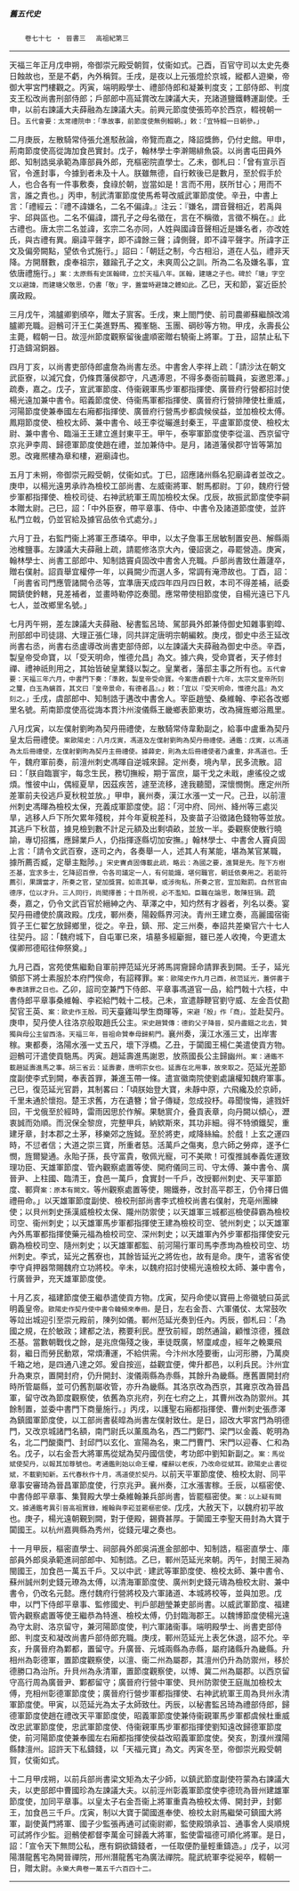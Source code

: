 

##### 舊五代史
　　`卷七十七 ‧ 晉書三`
　`高祖紀第三`

* * *

天福三年正月戊申朔，帝御崇元殿受朝賀，仗衞如式。己酉，百官守司以太史先奏日蝕故也，至是不虧，內外稱賀。壬戌，是夜以上元張燈於京城，縱都人遊樂，帝御大寕宮門樓觀之。丙寅，端明殿學士、禮部侍郎和凝兼判度支；工部侍郎、判度支王松改尚書刑部侍郎；戶部郎中高延賞改左諫議大夫，充諸道鹽鐵轉運副使。壬申，以前右諫議大夫薛融為左諫議大夫。前興元節度使張筠卒於西京，輟視朝一日。`五代會要：太常禮院申：「準故事，前節度使無例輟朝。」敕：「宜特輟一日朝參。」`

二月庚辰，左散騎常侍張允進駁赦論，帝覽而嘉之，降詔獎飾，仍付史館。甲申，荊南節度使高從誨加食邑實封。戊子，翰林學士李澣賜緋魚袋。以尚書屯田員外郎、知制誥吳承範為庫部員外郎，充樞密院直學士。乙未，御札曰：「曾有宣示百官，令進封事，今據到者未及十人。朕雖無德，自行敕後已是數月，至於假手於人，也合各有一件事敷奏，食祿於朝，豈當如是！言而不用，朕所甘心；用而不言，誰之責也。」丙申，制武清軍節度使馬希萼改威武軍節度使。辛丑，中書上言：「禮經云：『禮不諱嫌名，二名不偏諱。』注云：『嫌名，謂音聲相近，若禹與宇、邱與區也。二名不偏諱，謂孔子之母名徵在，言在不稱徵，言徵不稱在。』此古禮也。唐太宗二名並諱，玄宗二名亦同，人姓與國諱音聲相近是嫌名者，亦改姓氏，與古禮有異。廟諱平聲字，即不諱餘三聲；諱側聲，即不諱平聲字。所諱字正文及偏旁闕點，望依令式施行。」詔曰：「朝廷之制，今古相沿，道在人弘，禮非天降。方開曆數，虔奉祖宗，雖踰孔子之文，未爽周公之訓。所為二名及嫌名事，宜依唐禮施行。」`案：太原縣有史匡翰碑，立於天福八年。匡翰，建瑭之子也。碑於「瑭」字空文以避諱，而建瑭父敬思，仍書「敬」字，蓋當時避諱之體如此。`乙巳，天和節，宴近臣於廣政殿。

三月戊午，鴻臚卿劉頎卒，贈太子賔客。壬戌，東上閤門使、前司農卿蘇繼顏改鴻臚卿充職。迴鶻可汗王仁美進野馬、獨峯駞、玉團、碙砂等方物。甲戌，永壽長公主薨，輟朝一日。故涇州節度觀察留後盧順密贈右驍衞上將軍。丁丑，詔禁止私下打造鑄瀉銅器。

四月丁亥，以尚書吏部侍郎盧詹為尚書左丞。中書舍人李祥上疏：「請沙汰在朝文武臣寮，以減冗食，仍條貫藩侯郡守，凡遇溥恩，不得多奏衙前職員，妄邀恩澤。」疏奏，嘉之。戊子，宣武軍節度、侍衞親軍馬步軍都指揮使、廣晉府行營都招討使楊光遠加兼中書令。昭義節度使、侍衞馬軍都指揮使、廣晉府行營排陣使杜重威，河陽節度使兼奉國左右廂都指揮使、廣晉府行營馬步都虞候侯益，並加檢校太傅。鳳翔節度使、檢校太師、兼中書令、岐王李從曮進封秦王，平盧軍節度使、檢校太尉、兼中書令、臨淄王王建立進封東平王。甲午，泰寕軍節度使李從溫、西京留守京兆尹李周、歸德軍節度使趙在禮，並加兼侍中。是月，諸道藩侯郡守皆等第加恩。改雍熈樓為章和樓，避廟諱也。

五月丁未朔，帝御崇元殿受朝，仗衞如式。丁巳，詔應諸州縣名犯廟諱者並改之。庚申，以楊光遠男承祚為檢校工部尚書、左威衞將軍、駙馬都尉。丁卯，魏府行營步軍都指揮使、檢校司徒、右神武統軍王周加檢校太保。戊辰，故振武節度使李嗣本贈太尉。己巳，詔：「中外臣寮，帶平章事、侍中、中書令及諸道節度使，並許私門立戟，仍並官給及據官品依令式處分。」

六月丁丑，右監門衞上將軍王彥璘卒。甲申，以太子詹事王居敏制置安邑、解縣兩池榷鹽事。左諫議大夫薛融上疏，請罷修洛京大內，優詔褒之，尋罷營造。庚寅，翰林學士、尚書工部郎中、知制誥竇貞固改中書舍人充職。戶部尚書致仕蕭蘧卒，贈右僕射。詔貢舉宜權停一年，以員闕少而選人多，常調有淹滯故也。丁酉，詔：「尚書省司門應管諸闕令丞等，宜準唐天成四年四月四日敕，本司不得差補，祇委闕鎮使鈐轄，見差補者，並畫時勒停訖奏聞。應常帶使相節度使，自楊光遠已下凡七人，並改鄉里名號。」

七月丙午朔，差左諫議大夫薛融、秘書監呂琦、駕部員外郎兼侍御史知雜事劉皡、刑部郎中司徒詡、大理正張仁瑑，同共詳定唐明宗朝編敕。庚戌，御史中丞王延改尚書右丞，尚書右丞盧導改尚書吏部侍郎，以左諫議大夫薛融為御史中丞。辛酉，製皇帝受命寶，以「受天明命，惟德允昌」為文。據六典，受命寶者，天子修封禪、禮神祇則用之，其始皆破皇業錢以製之。皇業者，藩邸主事之所有也。`五代會要：天福三年六月，中書門下奏：「準敕，製皇帝受命寶。今案唐貞觀十六年，太宗文皇帝所刻之璽，白玉為螭首，其文曰『皇帝景命，有德者昌』。」敕：「宜以『受天明命，惟德允昌』為文刻之。」`壬戌，虞部郎中、知制誥于遘改中書舍人。宰臣趙瑩、桑維翰、李崧各改鄉里名號。荊南節度使高從誨本貫汴州浚儀縣王畿鄉表節東坊，改為擁旌鄉浴鳳里。

八月戊寅，以左僕射劉昫為契丹冊禮使，左散騎常侍韋勳副之，給事中盧重為契丹皇太后冊禮使。`案歐陽史：八月戊寅，馮道及左僕射劉昫為契丹冊禮使。通鑑：戊寅，以馮道為太后冊禮使，左僕射劉昫為契丹主冊禮使。據薛史，則為太后冊禮使者乃盧重，非馮道也。`壬午，魏府軍前奏，前澶州刺史馮暉自逆城來歸。定州奏，境內旱，民多流散。詔曰：「朕自臨寰宇，每念生民，務切撫綏，期于富庶，屬干戈之未戢，慮徭役之或煩。惟彼中山，偶經夏旱，因茲疾苦，遽至流移，達我聽聞，深懷憫惻。應定州所差軍前夫役逃戶夏秋稅並放。」甲申，襄州奏，漢江水漲一丈一尺。己丑，以前澶州刺史馮暉為檢校太保，充義成軍節度使。詔：「河中府、同州、絳州等三處災旱，逃移人戶下所欠累年殘稅，并今年夏稅差科，及麥苗子沿徵諸色錢物等並放。其逃戶下秋苗，據見檢到數不計足元額及出剩頃畝，並放一半。委觀察使散行曉諭，專切招攜，應歸業戶人，仍指揮逐縣切加安撫。」翰林學士、中書舍人竇貞固上言：「請令文武百寮，逐司之內，各奏舉一人，述其人有某能，堪為某官某職，據所薦否臧，定舉主黜陟。」`宋史竇貞固傳載此疏，略云：為國之要，進賢是先。陛下方樹丕基，宜求多士，乞降詔百僚，令各司議定一人，有何能識，堪何職官，朝廷依奏用之。若能符薦引，果謂當才，所奏之官，望加獎賞。如乖其舉，或涉徇私，所奏之官，宜加黜罰。自然官由德序，位以才升。三人同行，尚聞擇善；十目所視，必不濫知。臣職在論思，敢陳狂狷。`疏奏，嘉之，仍令文武百官於縉紳之內、草澤之中，知灼然有才器者，列名以奏。宴契丹冊禮使於廣政殿。戊戌，鄆州奏，陽穀縣界河決。青州王建立奏，高麗國宿衞質子王仁翟乞放歸鄉里，從之。辛丑，鎮、邢、定三州奏，奉詔共差樂官六十七人往契丹。詔：「魏府城下，自屯軍已來，墳墓多經斸掘，雖已差人收掩，今更遣太僕卿邢德昭往伸祭奠。」

九月己酉，宮苑使焦繼勳自軍前押范延光牙將馬諤齎歸命請罪表到闕。壬子，延光領部下將士素服於本府門俟命，有詔釋罪。`案：歐陽史作九月己酉，赦范延光，蓋併書于奉表請罪之日也。`乙卯，詔司空兼門下侍郎、平章事馮道官一品，給門戟十六枝，中書侍郎平章事桑維翰、李崧給門戟十二枝。己未，宣遣靜鞭官劉守威、左金吾仗勘契官王英、`案：歐史作王殷。`司天臺雞叫學生商暉等，`宋避「殷」作「商」。`並赴契丹。庚申，契丹使人往洛京般取趙氏公主。`宋史趙贊傳：德鈞父子降晉，契丹盡錮之北去，贊獨與母公主留西洛。天福三年，晉祖命贊奉母歸薊門。`襄州奏，漢江水漲三丈，出岸害稼。東都奏，洛陽水漲一丈五尺，壞下浮橋。乙丑，于闐國王楊仁美遣使貢方物。迴鶻可汗遣使貢駞馬。丙寅。趙延壽進馬謝恩，放燕國長公主歸幽州。`案：通鑑不載趙延壽進馬之事。胡三省云：延壽妻，唐明宗女也。延壽在北用事，故來取之。`范延光差節度副使李式到闕，奉表首罪，兼進玉帶一條。遣宣徽南院使劉處讓權知魏府軍事。己巳，復范延光官爵，其制畧曰：「頃朕始登大寶，未靜中原，六飛纔及於京師，千里未通於懷抱。楚王求舊，方在遺簪；曾子傳疑，忽成投杼。尋聞悛悔，遽戮奸回，干戈俄至於經時，雷雨因思於作解。果馳賔介，叠貢表章，向丹闕以傾心，瀝衷誠而効順。而況保全黎庻，完整甲兵，納欵斯來，其功非細。得不特頒鐵契，重建牙章，封本郡之土茅，移樂郊之旌鉞。至於將吏，咸降絲綸。於戲！上玄之運四時，不愆者信；大道之崇三寶，所重者慈。活萬戶之傷夷，息六師之勞瘁，遂予仁憫，旌爾變通。永貽子孫，長守富貴，敬佩光寵，可不美歟！可復推誠奉義佐運致理功臣、天雄軍節度、管內觀察處置等使、開府儀同三司、守太傅、兼中書令、廣晉尹、上柱國、臨清王，食邑一萬戶，食實封一千戶，改授鄆州刺史、天平軍節度、鄆齊`案：原本有闕文。`等州觀察處置等使，賜鐵券，改封高平郡王，仍令擇日備禮冊命。」以天雄軍節度副使、檢校刑部尚書李式檢校尚書右僕射，充亳州團練使；以貝州刺史孫漢威檢校太保、隴州防禦使；以天雄軍三城都巡檢使薛霸為檢校司空、衞州刺史；以天雄軍馬步軍都指揮使王建為檢校司空、虢州刺史；以天雄軍內外馬軍都指揮使藥元福為檢校司空、深州刺史；以天雄軍內外步軍都指揮使安元霸為檢校司空、隨州刺史；以天雄軍都監、前河陽行軍司馬李彥珣為檢校司空、坊州刺史。李式，延光之舊寮也，其餘皆延光之將佐也，故有是命。庚午，遣客省使李守貞押器幣賜魏府立功將校。辛未，以魏府招討使楊光遠檢校太師、兼中書令，行廣晉尹，充天雄軍節度使。

十月乙亥，福建節度使王繼恭遣使貢方物。戊寅，契丹命使以寶冊上帝徽號曰英武明義皇帝。`歐陽史作契丹使中書令韓頻來奉冊。`是日，左右金吾、六軍儀仗、太常鼓吹等竝出城迎引至崇元殿前，陳列如儀。鄆州范延光奏到任內。丙辰，御札曰：「為國之規，在於敏政；建都之法，務要利民。歷攷前經，朗然通論，顧惟涼德，獲啟丕基。當數朝戰伐之餘，是兆庶傷殘之後，車徒既廣，帑廩咸虛，經年之輓粟飛芻，繼日而勞民動眾，常煩漕運，不給供需。今汴州水陸要衝，山河形勝，乃萬庾千箱之地，是四通八達之郊。爰自按巡，益觀宜便，俾升都邑，以利兵民。汴州宜升為東京，置開封府，仍升開封、浚儀兩縣為赤縣，其餘升為畿縣。應舊置開封府時所管屬縣，並可仍舊割屬收管，亦升為畿縣。其洛京改為西京，其雍京改為晉昌軍，留守改為節度觀察使，依舊為京兆府，列在七府之上，其曹州改為防禦州。其餘制置，並委中書門下商量施行。」丙戌，以護聖右廂都指揮使、曹州刺史張彥澤為鎮國軍節度使，以工部尚書裴皡為尚書左僕射致仕。是日，詔改大寕宮門為明德門，又改京城諸門名額，南門尉氏以薰風為名，西二門鄭門、梁門以金義、乾明為名，北二門酸棗門、封邱門以玄化、宣陽為名，東二門曹門、宋門以迎春、仁和為名。戊子，以右金吾大將軍馬從斌為契丹國信使，考功郎中劉知新副之。`案：馬從斌使契丹，以報其加尊號也。考通鑑則始以命王權，權辭以老疾，乃改命從斌耳。歐陽史止書從斌，不載劉知新。五代春秋作十月，馮道使於契丹。`以前天平軍節度使、檢校太尉、同平章事安審琦為晉昌軍節度使，行京兆尹。襄州奏，江水漲害稼。壬辰，以樞密使、中書侍郎平章事、集賢殿大學士桑維翰兼兵部尚書，皆罷樞密使。`案：以上疑有闕文。據通鑑考異引晉高祖實錄，維翰與李崧並罷樞密使。`戊戌，大赦天下，以魏府初平故也。庚子，楊光遠朝覲到闕，對于便殿，錫賚甚厚。于闐國王李聖天冊封為大寶于闐國王。以杭州嘉興縣為秀州，從錢元瓘之奏也。

十一月甲辰，樞密直學士、祠部員外郎吳涓進金部郎中、知制誥，樞密直學士、庫部員外郎吳承範進祠部郎中、知制誥。乙巳，鄆州范延光來朝。丙午，封閩王昶為閩國王，加食邑一萬五千戶。又以中武 ‧ 建武等軍節度使、檢校太師、兼中書令、蘇州誠州刺史錢元璙為太傅，以清海軍節度使、廣州刺史錢元璹為檢校太尉、兼中書令，仍改名元懿。應付魏府行營將校及六軍諸道、本城將校等，並與加恩。戊申，以門下侍郎平章事、監修國史、判戶部趙瑩兼吏部尚書。以威武軍節度、福建管內觀察處置等使王繼恭為特進、檢校太傅，仍封臨海郡王。以魏博節度使楊光遠為守太尉、洛京留守，兼河陽節度使，判六軍諸衞事。端明殿學士、尚書吏部侍郎、判度支和凝改尚書戶部侍郎充職。庚戌，鄆州范延光上表乞休退，詔不允。辛亥，升廣晉府為鄴都，置留守。升廣晉、元城兩縣為赤縣，屬府諸縣升為畿縣。升相州為彰德軍，置節度觀察使，以澶、衞二州為屬郡，其澶州仍升為防禦州，移於德勝口為治所。升貝州為永清軍，置節度觀察使，以博、冀二州為屬郡。以西京留守高行周為廣晉尹、鄴都留守；廣晉府行營中軍使、貝州防禦使王庭胤加檢校太傅，充相州彰德軍節度使；廣晉府行營步軍都指揮使、右神武統軍王周為貝州永清軍節度使。甲寅，以范延光為太子太師致仕。丙辰，以秘書監呂琦為禮部侍郎，歸德軍節度使趙在禮改天平軍節度使，昭義軍節度使兼侍衞親軍馬步軍都虞候杜重威改忠武軍節度使，忠武軍節度使、侍衞親軍馬步軍都指揮使劉知遠改歸德軍節度使，前河陽節度使兼奉國左右廂都指揮使侯益改昭義軍節度使。癸亥，割濮州濮陽縣隸澶州。詔許天下私鑄錢，以「天福元寶」為文。丙寅冬至，帝御崇光殿受朝賀，仗衞如式。

十二月甲戌朔，以前兵部尚書梁文矩為太子少師，以鎮武節度副使符蒙為右諫議大夫，以吏部郎中曹國珍為左諫議大夫。以前涇州彰義軍節度使李德珫為晉州建雄軍節度使，加同平章事。以皇太子右金吾衞上將軍重貴為檢校太傅、開封尹，封鄭王，加食邑三千戶。戊寅，制以大寶于闐國進奉使、檢校太尉馬繼榮可鎮國大將軍，副使黃門將軍、國子少監張再通可試衞尉卿，監使殿頭承旨、通事舍人吳順規可試將作少監。迴鶻使都督李萬金可歸義大將軍，監使雷福德可順化將軍。是日，詔：「宣令天下無問公私，應有銅欲鑄錢者，一任取便酌量輕重鑄造。」戊子，以河陽潛龍舊宅為開晉禪院，邢州潛龍舊宅為廣法禪院。龍武統軍李從昶卒，輟朝一日，贈太尉。`永樂大典卷一萬五千六百四十二。`

* * *

